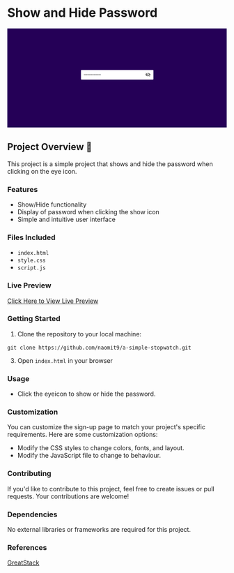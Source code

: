 # Show and Hide Password
![Design preview for show and hide password](./Screenshot%202023-11-10%20085741.png)

## Project Overview 👋
This project is a simple project that shows and hide the password when clicking on the eye icon. 

### Features
* Show/Hide functionality
* Display of password when clicking the show icon
* Simple and intuitive user interface

### Files Included
* `index.html`
* `style.css`
* `script.js`

### Live Preview
[Click Here to View Live Preview]()

### Getting Started
1. Clone the repository to your local machine:
```
git clone https://github.com/naomit9/a-simple-stopwatch.git
```

3. Open `index.html` in your browser

### Usage
* Click the eyeicon to show or hide the password.

### Customization
You can customize the sign-up page to match your project's specific requirements. Here are some customization options:

* Modify the CSS styles to change colors, fonts, and layout.
* Modify the JavaScript file to change to behaviour.

### Contributing
If you'd like to contribute to this project, feel free to create issues or pull requests. Your contributions are welcome!

### Dependencies
No external libraries or frameworks are required for this project.

### References
[GreatStack](https://www.youtube.com/@GreatStackDev)



